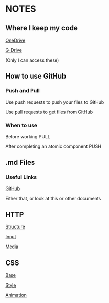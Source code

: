 # NOTES

## Where I keep my code

[OneDrive](https://1drv.ms/f/s!AhXvxtqnYmeihLANXXor1DKYW-sCaQ?e=YjsiHg)

[G-Drive](https://drive.google.com/drive/folders/1989PDXTTuplr3zdlqmmvWLPQo38Kvj3h?usp=sharing)

(Only I can access these)

## How to use GitHub

### Push and Pull
Use push requests to push your files to GitHub

Use pull requests to get files from GitHub

### When to use

Before working PULL

After completing an atomic component PUSH

## .md Files

### Useful Links

[GitHub](https://docs.github.com/en/get-started/writing-on-github/getting-started-with-writing-and-formatting-on-github/basic-writing-and-formatting-syntax)

Either that, or look at this or other documents

## HTTP

[Structure](https://github.com/eman0202byu/HTML/blob/main/index.html)

[Input](https://github.com/eman0202byu/HTML/blob/main/Input.html)

[Media](https://github.com/eman0202byu/HTML/blob/main/media.html)

## CSS

[Base](https://github.com/eman0202byu/CSS/blob/main/index.html)

[Style](https://github.com/eman0202byu/CSS/blob/main/styles.css)

[Animation](https://github.com/eman0202byu/CSS/blob/main/animation.css)


